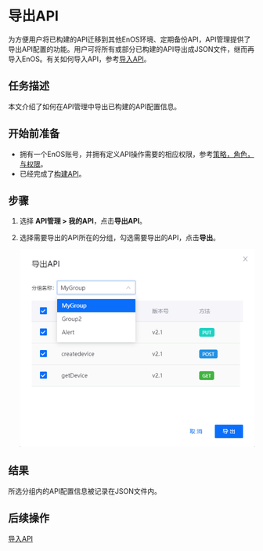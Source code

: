 # 导出API

为方便用户将已构建的API迁移到其他EnOS环境、定期备份API，API管理提供了导出API配置的功能。用户可将所有或部分已构建的API导出成JSON文件，继而再导入EnOS。有关如何导入API，参考[导入API](importing_api)。


## 任务描述

本文介绍了如何在API管理中导出已构建的API配置信息。

## 开始前准备

- 拥有一个EnOS账号，并拥有定义API操作需要的相应权限，参考[策略，角色，与权限](/docs/iam/zh_CN/latest/access_policy)。
- 已经完成了[构建API](creating_api)。


## 步骤

1. 选择 **API管理 > 我的API**，点击**导出API**。

2. 选择需要导出的API所在的分组，勾选需要导出的API，点击**导出**。
   
   ![](media/ex_choose.png)


## 结果

所选分组内的API配置信息被记录在JSON文件内。



## 后续操作

[导入API](importing_api)